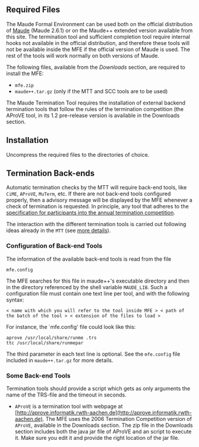 

## Required Files ##

The Maude Formal Environment can be used both on the official distribution of [Maude](http://maude.cs.uiuc.edu/) (Maude 2.6.1) or on the Maude++ extended version available from this site. The termination tool and sufficient completion tool require internal hooks not available in the official distribution, and therefore these tools will not be available inside the MFE if the official version of Maude is used. The rest of the tools will work normally on both versions of Maude.

The following files, available from the _Downloads_ section, are required to install the MFE:

  * `mfe.zip`
  * `maude++.tar.gz` (only if the MTT and SCC tools are to be used)

The Maude Termination Tool requires the installation of external backend termination tools that follow the rules of the termination competition (the AProVE tool, in its 1.2 pre-release version is available in the Downloads section.

## Installation ##

Uncompress the required files to the directories of choice.

## Termination Back-ends ##

Automatic termination checks by the MTT will require back-end tools, like `CiME`, `AProVE`, `MuTerm`, etc. If there are not back-end tools configured properly, then a advisory message will be displayed by the MFE whenever a check of termination is requested. In principle, any tool that adheres to the [specification for participants into the annual termination competition](http://termcomp.uibk.ac.at/2011/rules.html).

The interaction with the different termination tools is carried out following ideas already in the `MTT` (see [more details](http://www.lcc.uma.es/%7Eduran/MTT/)).

### Configuration of Back-end Tools ###

The information of the available back-end tools is read from the file

`mfe.config`

The MFE searches for this file in maude++'s executable directory and then in the directory referenced by the shell variable `MAUDE_LIB`. Such a configuration file must contain one text line per tool, and with the following syntax:

```
< name with which you will refer to the tool inside MFE > < path of the batch of the tool > < extension of the files to load >
```

For instance, the `mfe.config' file could look like this:
```
aprove /usr/local/share/runme .trs
ttc /usr/local/share/runmepar
```

The third parameter in each text line is optional. See the `mfe.config` file included in `maude++.tar.gz` for more details.

### Some Back-end Tools ###

Termination tools should provide a script which gets as only arguments the name of the TRS-file and the timeout in seconds.

  * `AProVE` is a termination tool with webpage at [http://aprove.informatik.rwth-aachen.de](http://aprove.informatik.rwth-aachen.de). The MFE uses the 2006 Termination Competition version of `AProVE`, available in the Downloads section. The zip file in the Downloads section includes both the java jar file of AProVE and an script to execute it. Make sure you edit it and provide the right location of the jar file.